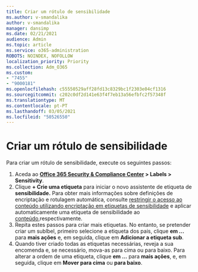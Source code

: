 ```yaml
---
title: Criar um rótulo de sensibilidade
ms.author: v-smandalika
author: v-smandalika
manager: dansimp
ms.date: 02/21/2021
audience: Admin
ms.topic: article
ms.service: o365-administration
ROBOTS: NOINDEX, NOFOLLOW
localization_priority: Priority
ms.collection: Adm_O365
ms.custom:
- "7455"
- "9000181"
ms.openlocfilehash: c55550529aff28fd13c8329bc1f2303e04cf1316
ms.sourcegitcommit: c202c0df2d141e63f4f7eb13a56efbfc2f57348f
ms.translationtype: MT
ms.contentlocale: pt-PT
ms.lasthandoff: 03/05/2021
ms.locfileid: "50526550"
---
```

# <a name="create-a-sensitivity-label"></a>Criar um rótulo de sensibilidade

Para criar um rótulo de sensibilidade, execute os seguintes passos:

1. Aceda ao **[Office 365 Security & Compliance Center](https://sip.protection.office.com/) > Labels > Sensitivity**.
2. Clique **+ Crie uma etiqueta** para iniciar o novo assistente de etiqueta de **sensibilidade.** Para obter mais informações sobre definições de encriptação e rotulagem automática, consulte [restringir o acesso ao conteúdo utilizando encriptação em etiquetas de sensibilidade](https://docs.microsoft.com/microsoft-365/compliance/encryption-sensitivity-labels) e aplicar automaticamente uma etiqueta de sensibilidade ao [conteúdo,](https://docs.microsoft.com/microsoft-365/compliance/apply-sensitivity-label-automatically)respectivamente.
3. Repita estes passos para criar mais etiquetas. No entanto, se pretender criar um sublbel, primeiro selecione a etiqueta dos pais, clique **em ...** para **mais ações** e, em seguida, clique em **Adicionar a etiqueta sub**.
4. Quando tiver criado todas as etiquetas necessárias, reveja a sua encomenda e, se necessário, mova-as para cima ou para baixo. Para alterar a ordem de uma etiqueta, clique **em ...** para **mais ações**, e, em seguida, clique em **Mover para cima** ou **para baixo**. 
